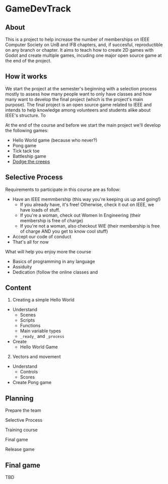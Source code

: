# GameDevTrack

## About

This is a project to help increase the number of memberships on IEEE Computer Society on UnB and IFB chapters, and, if succesful, reproductible on any branch or chapter. It aims to teach how to create 2D games with Godot and create multiple games, incuding one major open source game at the end of the project.

## How it works

We start the project at the semester's beginning with a selection process mostly to assess how many people want to only have classes and how many want to develop the final project (which is the project's main purpose). The final project is an open source game related to IEEE and intends to help knowledge among volunteers and students alike about IEEE's structure. To  

At the end of the course and before we start the main project we'll develop the following games:

- Hello World game (because who never?)
- Pong game
- Tick tack toe
- Battleship game
- [Dodge the creeps](https://docs.godotengine.org/en/3.1/getting_started/step_by_step/your_first_game.html)

## Selective Process

Requirements to participate in this course are as follow:
- Have an IEEE memmbership (this way you're keeping us up and going!)
  - If you already have, it's free! Otherwise, check it out on IEEE, we have loads of stuff.
  - If you're a woman, check out Women In Engineering (their membership is free of charge)
  - If you're not a woman, also checkout WIE (their membership is free of charge AND you get to know cool stuff)
- Accept our code of conduct
- That's all for now

What will help you enjoy more the course
- Basics of programming in any language
- Assiduity
- Dedication (follow the online classes and 

## Content

1. Creating a simple Hello World
  * Understand 
    * Scenes
    * Scripts
    * Functions
    * Main variable types
    * `_ready_` and `_process`
  * Create
    * Hello World Game
2. Vectors and movement
  * Understand
    * Controls
    * Scores
  * Create Pong game

## Planning

Prepare the team

Selective Process

Training course

Final game

Release game

## Final game

TBD
